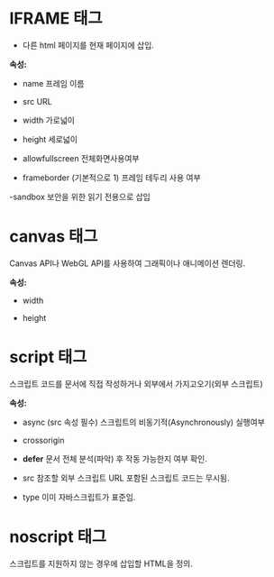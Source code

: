 # IFRAME 태그

- 다른 html 페이지를 현재 페이지에 삽입.

<strong>속성:</strong>

- name
프레임 이름

- src
URL

- width
가로넓이

- height
세로넓이

- allowfullscreen
전체화면사용여부

- frameborder (기본적으로 1)
프레임 테두리 사용 여부

-sandbox
보안을 위한 읽기 전용으로 삽입



# canvas 태그 

Canvas API나 WebGL API를 사용하여 그래픽이나 애니메이션 렌더링.

<strong>속성:</strong>

- width

- height



# script 태그

스크립트 코드를 문서에 직접 작성하거나 외부에서 가지고오기(외부 스크립트)



<strong>속성:</strong>

- async (src 속성 필수)
스크립트의 비동기적(Asynchronously) 실행여부

- crossorigin

- <strong>defer</strong>
문서 전체 분석(파악) 후 작동 가능한지 여부 확인.


- src 
참조할 외부 스크립트 URL 
포함된 스크립트 코드는 무시됨.


- type 
이미 자바스크립트가 표준임.



# noscript 태그

스크립트를 지원하지 않는 경우에 삽입할 HTML을 정의.


